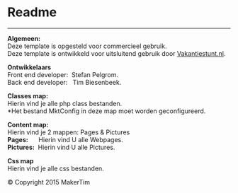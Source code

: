 # Readme
---
**Algemeen:**  
Deze template is opgesteld voor commercieel gebruik.  
Deze template is ontwikkeld voor uitsluitend gebruik door [Vakantiestunt.nl](http://www.vakantiestunt.nl/).

**Ontwikkelaars**  
Front end developer:	&nbsp;Stefan Pelgrom.  
Back end developer:		&nbsp;&nbsp;Tim Biesenbeek.  

**Classes map:**  
Hierin vind je alle php class bestanden.  
*Het bestand MktConfig in deze map moet worden geconfigureerd.

**Content map:**  
Hierin vind je 2 mappen: Pages & Pictures  
**Pages:** 			&nbsp;&nbsp;&nbsp;&nbsp;&nbsp;Hierin vind U alle Webpages.   
**Pictures:**		&nbsp;Hierin vind U alle Pictures.

**Css map**  
Hierin vind je alle css bestanden.

© Copyright 2015 MakerTim